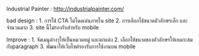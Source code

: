 Industrial Painter : http://industrialpainter.com/

bad design : 1. การใช้ CTA ไม่โดดเด่นภายใน site
			 2. การเลือกใช้ขนาดตัวอักษรเล็ก และจำนวนมาก
			 3.	site นี้ไม่รองรับสำหรับ mobile

Improve : 1. จัดเมนูต่างๆให้เป็นหมวดหมู่ และตกแต่ง
		  2. เลือกใช้ขนาดของตัวอักษรให้เหมาะสมกับparagraph
		  3. พัฒนาให้เว็บไซต์รองรับการใช้งานบน mobile
